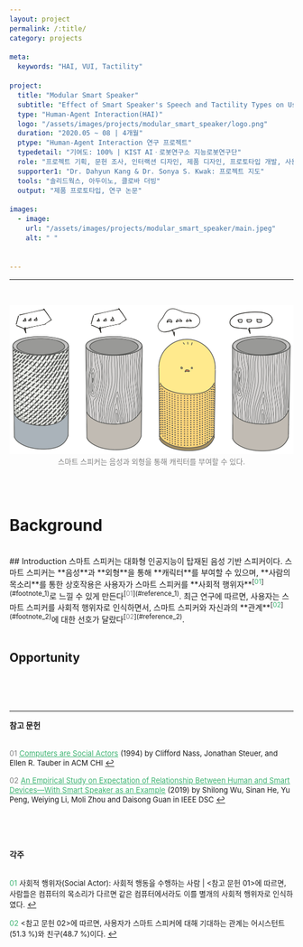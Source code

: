 ```yaml
---
layout: project
permalink: /:title/
category: projects

meta:
  keywords: "HAI, VUI, Tactility"

project:
  title: "Modular Smart Speaker"
  subtitle: "Effect of Smart Speaker's Speech and Tactility Types on Users' Perception"
  type: "Human-Agent Interaction(HAI)"
  logo: "/assets/images/projects/modular_smart_speaker/logo.png"
  duration: "2020.05 ~ 08 | 4개월"
  ptype: "Human-Agent Interaction 연구 프로젝트"
  typedetail: "기여도: 100% | KIST AIㆍ로봇연구소 지능로봇연구단"
  role: "프로젝트 기획, 문헌 조사, 인터랙션 디자인, 제품 디자인, 프로토타입 개발, 사용자 조사, 데이터 분석"
  supporter1: "Dr. Dahyun Kang & Dr. Sonya S. Kwak: 프로젝트 지도"
  tools: "솔리드웍스, 아두이노, 클로바 더빙"
  output: "제품 프로토타입, 연구 논문"

images:
  - image:
    url: "/assets/images/projects/modular_smart_speaker/main.jpeg"
    alt: " "


---
```

---
<br>
<!-- ![background](/assets/images/projects/modular_smart_speaker/bg.png) -->
<p align="center">
  <img src="/assets/images/projects/modular_smart_speaker/bg.png">
  <br>
  <font size="2em" color="gray">스마트 스피커는 음성과 외형을 통해 캐릭터를 부여할 수 있다.</font>
</p>

<br><br>
# Background

<br>
## Introduction
스마트 스피커는 대화형 인공지능이 탑재된 음성 기반 스피커이다.
스마트 스피커는 **음성**과 **외형**을 통해 **캐릭터**를 부여할 수 있으며, **사람의 목소리**를 통한 상호작용은 사용자가 스마트 스피커를 **사회적 행위자**<sup id="f1">[<span style="color:MediumSeaGreen">01</span>](#footnote_1)</sup>로 느낄 수 있게 만든다<sup id="r1">[<span style="color:gray">01</span>](#reference_1)</sup>.
최근 연구에 따르면, 사용자는 스마트 스피커를 사회적 행위자로 인식하면서, 스마트 스피커와 자신과의 **관계**<sup id="f2">[<span style="color:MediumSeaGreen">02</span>](#footnote_2)</sup>에 대한 선호가 달랐다<sup id="r2">[<span style="color:gray">02</span>](#reference_2)</sup>.
<br><br>

## Opportunity

<br><br><br>

---  
**참고 문헌**  
<br>

<a name="reference_1"><font size="2em" color="gray">01</font></a> [<font size="2em" color="MediumSeaGreen"><u>Computers are Social Actors</u></font>](https://dl.acm.org/doi/pdf/10.1145/191666.191703?casa_token=Ph6JIPBbi6sAAAAA:rDnf5ZB5GIT8Cf3UspKgsKJ2baMo90f-rzQg5cfUKtwgVw33foZhfk64SlN9rXufHXMYfbvy3h8Alw) <font size="2em">(1994) by Clifford Nass, Jonathan Steuer, and Ellen R. Tauber in ACM CHI</font> [↩](#r1)  

<a name="reference_2"><font size="2em" color="gray">02</font></a> [<font size="2em" color="MediumSeaGreen"><u>An Empirical Study on Expectation of Relationship Between Human and Smart Devices—With Smart Speaker as an Example</u></font>](https://ieeexplore.ieee.org/abstract/document/8923391?casa_token=QzXdhmdq7gQAAAAA:RWJ_Fg1L9h07OJhmod52uaqrCiVvr1wOUbln4MoP5JhUC-ikQ4Av19w07AYYwGSnunC0uHY_xA) <font size="2em">(2019) by Shilong Wu, Sinan He, Yu Peng, Weiying Li, Moli Zhou and Daisong Guan in IEEE DSC</font> [↩](#r2)

<br><br><br>

**각주**  
<br>

<a name="footnote_1"><font size="2em" color="MediumSeaGreen">01</font></a> <font size="2em">사회적 행위자(Social Actor): 사회적 행동을 수행하는 사람 | <참고 문헌 01>에 따르면, 사람들은 컴퓨터의 목소리가 다르면 같은 컴퓨터에서라도 이를 별개의 사회적 행위자로 인식하였다.</font> [↩](#f1)  

<a name="footnote_2"><font size="2em" color="MediumSeaGreen">02</font></a> <font size="2em"><참고 문헌 02>에 따르면, 사용자가 스마트 스피커에 대해 기대하는 관계는 어시스턴트(51.3 %)와 친구(48.7 %)이다.</font> [↩](#f2)

<br><br><br>
